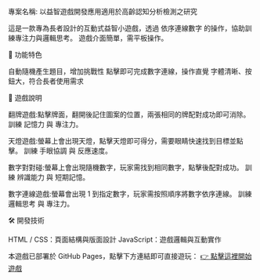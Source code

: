專案名稱:
以益智遊戲開發應用適用於高齡認知分析檢測之研究

這是一款專為長者設計的互動式益智小遊戲，透過 依序連線數字 的操作，協助訓練專注力與邏輯思考。 遊戲介面簡單，需平板操作。

🎯 功能特色

自動隨機產生題目，增加挑戰性 點擊即可完成數字連線，操作直覺 字體清晰、按鈕大，符合長者使用需求

📖 遊戲說明

翻牌遊戲:點擊牌面，翻開後記住圖案的位置，兩張相同的牌配對成功即可消除。 訓練 記憶力 與 專注力。

天燈遊戲:螢幕上會出現天燈，點擊天燈即可得分，需要眼睛快速找到目標並點擊。 訓練 手眼協調 與 反應速度。

數字對對碰:螢幕上會出現隨機數字，玩家需找到相同數字，點擊後配對成功。 訓練 辨識能力 與 短期記憶。

數字連線遊戲:螢幕會出現 1 到指定數字，玩家需按照順序將數字依序連線。 訓練 邏輯思考 與 專注力。

🛠️ 開發技術

HTML / CSS：頁面結構與版面設計 JavaScript：遊戲邏輯與互動實作

本遊戲已部署於 GitHub Pages，點擊下方連結即可直接遊玩：
[👉 點擊這裡開始遊戲](https://yisyua.github.io/game/)
